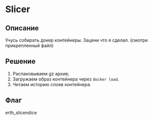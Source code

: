 # Slicer
## Описание

Учусь собирать докер контейнеры. Зацени что я сделал.
(смотри прикрепленный файл)

## Решение
1. Распаковываем gz архив;
2. Загружаем образ контейнера через `docker load`.
3. Читаем историю слоев контейнера.

## Флаг
erth_slicendice
